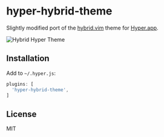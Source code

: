 # hyper-hybrid-theme

Slightly modified port of the [hybrid.vim](https://github.com/w0ng/vim-hybrid) theme for [Hyper.app](https://hyper.is).

![Hybrid Hyper Theme](https://cloud.githubusercontent.com/assets/4244251/21567702/27572156-cee9-11e6-96ec-318d8810a83e.png)


## Installation

Add to `~/.hyper.js`:

```js
plugins: [
  'hyper-hybrid-theme',
]
```


## License

MIT
